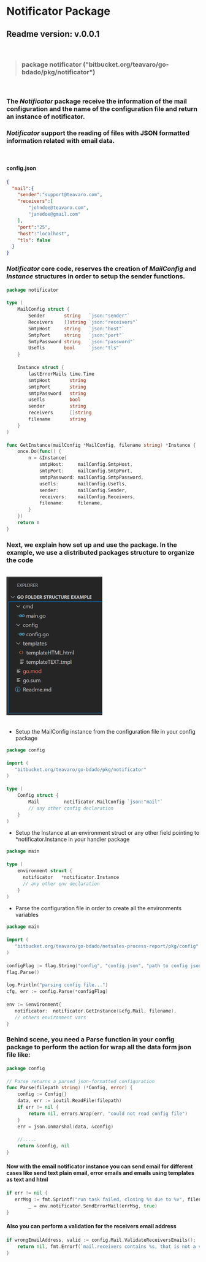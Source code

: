 # Notificator Package
## Readme version: v.0.0.1
<br/>

>### package notificator ("bitbucket.org/teavaro/go-bdado/pkg/notificator")

<br/>

### The *Notificator* package receive the information of the mail configuration and the name of the configuration file and return an instance of notificator. <br/>

### *Notificator* support the reading of files with JSON formatted information related with email data. 
<br/>

#### **config.json**
```json
{
  "mail":{
	"sender":"support@teavaro.com",
	"receivers":[
		"johndoe@teavaro.com",
		"janedoe@gmail.com"
    ],
	"port":"25",
	"host":"localhost",
	"tls": false
  }
}
```

### *Notificator* core code, reserves the creation of *MailConfig* and *Instance* structures in order to setup the sender functions. 

```go
package notificator

type (
    MailConfig struct {
        Sender       string   `json:"sender"`
        Receivers    []string `json:"receivers"`
        SmtpHost     string   `json:"host"`
        SmtpPort     string   `json:"port"`
        SmtpPassword string   `json:"password"`
        UseTls       bool     `json:"tls"`
    }

    Instance struct {
        lastErrorMails time.Time
        smtpHost       string
        smtpPort       string
        smtpPassword   string
        useTls         bool
        sender         string
        receivers      []string
        filename       string
    }
)

func GetInstance(mailConfig *MailConfig, filename string) *Instance {
    once.Do(func() {
        n = &Instance{
            smtpHost:     mailConfig.SmtpHost,
            smtpPort:     mailConfig.SmtpPort,
            smtpPassword: mailConfig.SmtpPassword,
            useTls:       mailConfig.UseTls,
            sender:       mailConfig.Sender,
            receivers:    mailConfig.Receivers,
            filename:     filename,
        }
    })
    return n
}

```
### Next, we explain how set up and use the package. In the example, we use a distributed packages structure to organize the code
<br/>

<div style="width: 250px">
    <img src="docs/folder_structure.png" alt="folder structure" />
</div>

<br/>

* Setup the MailConfig instance from the configuration file in your config package

```go
package config

import (
   "bitbucket.org/teavaro/go-bdado/pkg/notificator"
)

type (
    Config struct {
        Mail         notificator.MailConfig `json:"mail"`
        // any other config declaration
    }
)
```

* Setup the Instance at an environment struct or any other field pointing to *notificator.Instance in your handler package
  
```go
package main

type (
    environment struct {
      notificator   *notificator.Instance
	  // any other env declaration
    }
)
```

* Parse the configuration file in order to create all the environments variables
  
```go
package main

import (
   "bitbucket.org/teavaro/go-bdado/netsales-process-report/pkg/config"
)

configFlag := flag.String("config", "config.json", "path to config json file")
flag.Parse()

log.Println("parsing config file...")
cfg, err := config.Parse(*configFlag)

env := &environment{
   notificator:  notificator.GetInstance(&cfg.Mail, filename),
   // others environment vars
}
```
### Behind scene, you need a Parse function in your config package to perform the action for wrap all the data form json file like:

```go
package config

// Parse returns a parsed json-formatted configuration
func Parse(filepath string) (*Config, error) {
    config := Config{}
    data, err := ioutil.ReadFile(filepath)
    if err != nil {
        return nil, errors.Wrap(err, "could not read config file")
    }
    err = json.Unmarshal(data, &config)

    //.....
    return &config, nil		
}
```
#### Now with the email notificator instance you can send email for different cases like send text plain email, error emails and emails using templates as text and html 

```go
if err != nil {
   errMsg := fmt.Sprintf("run task failed, closing %s due to %v", filename, err)
        _ = env.notificator.SendErrorMail(errMsg, true)
}
```
#### Also you can perform a validation for the receivers email address

```go
if wrongEmailAddress, valid := config.Mail.ValidateReceiversEmails(); !valid {
    return nil, fmt.Errorf(`mail.receivers contains %s, that is not a valid email address`, wrongEmailAddress)
}
```

